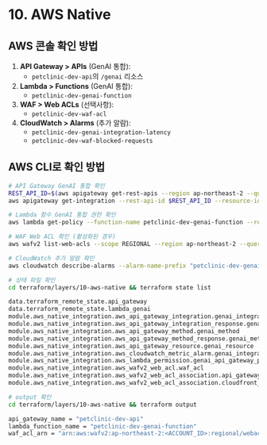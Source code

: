 # 10. AWS Native

## AWS 콘솔 확인 방법

1. **API Gateway > APIs** (GenAI 통합):
    - `petclinic-dev-api`의 `/genai` 리소스
2. **Lambda > Functions** (GenAI 통합):
    - `petclinic-dev-genai-function`
3. **WAF > Web ACLs** (선택사항):
    - `petclinic-dev-waf-acl`
4. **CloudWatch > Alarms** (추가 알람):
    - `petclinic-dev-genai-integration-latency`
    - `petclinic-dev-waf-blocked-requests`

## AWS CLI로 확인 방법

```bash
# API Gateway GenAI 통합 확인
REST_API_ID=$(aws apigateway get-rest-apis --region ap-northeast-2 --query "items[?name=='petclinic-dev-api'].id" --output text)
aws apigateway get-integration --rest-api-id $REST_API_ID --resource-id $(aws apigateway get-resources --rest-api-id $REST_API_ID --region ap-northeast-2 --query "items[?pathPart=='genai'].id" --output text) --http-method GET --region ap-northeast-2 --query "[type,integrationHttpMethod,uri]"

# Lambda 함수 GenAI 통합 권한 확인
aws lambda get-policy --function-name petclinic-dev-genai-function --region ap-northeast-2 --query "Policy" | jq '.Statement[] | select(.Principal.Service=="apigateway.amazonaws.com")'

# WAF Web ACL 확인 (활성화된 경우)
aws wafv2 list-web-acls --scope REGIONAL --region ap-northeast-2 --query "WebACLs[?Name=='petclinic-dev-waf-acl'].[Name,Id,ARN]" --output table

# CloudWatch 추가 알람 확인
aws cloudwatch describe-alarms --alarm-name-prefix "petclinic-dev-genai" --region ap-northeast-2 --query "MetricAlarms[*].[AlarmName,StateValue,MetricName]" --output table

# 상태 파일 확인
cd terraform/layers/10-aws-native && terraform state list

data.terraform_remote_state.api_gateway
data.terraform_remote_state.lambda_genai
module.aws_native_integration.aws_api_gateway_integration.genai_integration
module.aws_native_integration.aws_api_gateway_integration_response.genai_integration_response
module.aws_native_integration.aws_api_gateway_method.genai_method
module.aws_native_integration.aws_api_gateway_method_response.genai_method_response
module.aws_native_integration.aws_api_gateway_resource.genai_resource
module.aws_native_integration.aws_cloudwatch_metric_alarm.genai_integration_latency
module.aws_native_integration.aws_lambda_permission.genai_api_gateway_permission
module.aws_native_integration.aws_wafv2_web_acl.waf_acl
module.aws_native_integration.aws_wafv2_web_acl_association.api_gateway_waf
module.aws_native_integration.aws_wafv2_web_acl_association.cloudfront_waf

# output 확인
cd terraform/layers/10-aws-native && terraform output

api_gateway_name = "petclinic-dev-api"
lambda_function_name = "petclinic-dev-genai-function"
waf_acl_arn = "arn:aws:wafv2:ap-northeast-2:<ACCOUNT_ID>:regional/webacl/petclinic-dev-waf-acl/xxxxxxxx-xxxx-xxxx-xxxx-xxxxxxxxxxxx"